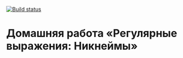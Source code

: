 [![Build status](https://ci.appveyor.com/api/projects/status/0ahrnjsapkgue6d6?svg=true)](https://ci.appveyor.com/project/a-naraikin/ajs-homework-redex-nickname)
# Домашняя работа «Регулярные выражения: Никнеймы»  
